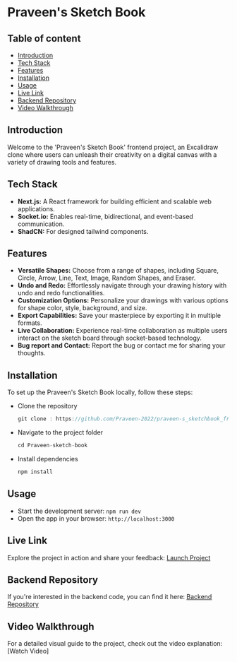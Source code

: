 # **Praveen's Sketch Book**

## Table of content

- [Introduction](#introduction)
- [Tech Stack](#tech-stack)
- [Features](#features)
- [Installation](#features)
- [Usage](#usage)
- [Live Link](#live-link)
- [Backend Repository](#backend-repository)
- [Video Walkthrough](#video-walkthrough)

## Introduction

Welcome to the 'Praveen's Sketch Book' frontend project, an Excalidraw clone where users can unleash their creativity on a digital canvas with a variety of drawing tools and features.

## Tech Stack

- **Next.js:** A React framework for building efficient and scalable web applications.
- **Socket.io:** Enables real-time, bidirectional, and event-based communication.
- **ShadCN:** For designed tailwind components.

## Features

- **Versatile Shapes:** Choose from a range of shapes, including Square, Circle, Arrow, Line, Text, Image, Random Shapes, and Eraser.
- **Undo and Redo:** Effortlessly navigate through your drawing history with undo and redo functionalities.
- **Customization Options:** Personalize your drawings with various options for shape color, style, background, and size.
- **Export Capabilities:** Save your masterpiece by exporting it in multiple formats.
- **Live Collaboration:** Experience real-time collaboration as multiple users interact on the sketch board through socket-based technology.
- **Bug report and Contact:** Report the bug or contact me for sharing your thoughts.

## Installation

To set up the Praveen's Sketch Book locally, follow these steps:

- Clone the repository

  ```js
  git clone : https://github.com/Praveen-2022/praveen-s_sketchbook_frontend.git
  ```

- Navigate to the project folder
  ```js
  cd Praveen-sketch-book
  ```
- Install dependencies
  ```js
  npm install
  ```

## Usage

- Start the development server: `npm run dev`
- Open the app in your browser: `http://localhost:3000`

## Live Link

Explore the project in action and share your feedback: [Launch Project](https://praveen-sketchbook.vercel.app/)

## Backend Repository

If you're interested in the backend code, you can find it here:
[Backend Repository]()

## Video Walkthrough

For a detailed visual guide to the project, check out the video explanation: [Watch Video]

